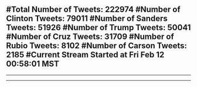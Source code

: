 #Total Number of Tweets: 222974 
#Number of Clinton Tweets: 79011
#Number of Sanders Tweets: 51926
#Number of Trump Tweets: 50041
#Number of Cruz Tweets: 31709
#Number of Rubio Tweets: 8102
#Number of Carson Tweets: 2185
#Current Stream Started at Fri Feb 12 00:58:01 MST
---
---
---
